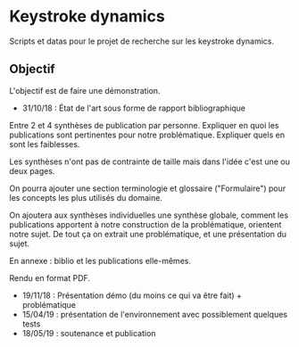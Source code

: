 # Keystroke dynamics

Scripts et datas pour le projet de recherche sur les keystroke dynamics.

## Objectif

L'objectif est de faire une démonstration.



* 31/10/18 : État de l'art sous forme de rapport bibliographique

Entre 2 et 4 synthèses de publication par personne. 
Expliquer en quoi les publications sont pertinentes pour notre problématique.
Expliquer quels en sont les faiblesses.

Les synthèses n'ont pas de contrainte de taille mais dans l'idée c'est une ou
deux pages. 

On pourra ajouter une section terminologie et glossaire ("Formulaire") pour les 
concepts les plus utilisés du domaine.

On ajoutera aux synthèses individuelles une synthèse globale, comment les
publications apportent à notre construction de la problématique, orientent
notre sujet. De tout ça on extrait une problématique, et une présentation 
du sujet.

En annexe : biblio et les publications elle-mêmes.

Rendu en format PDF.

* 19/11/18 : Présentation démo (du moins ce qui va être fait) + problématique
* 15/04/19 : présentation de l'environnement avec possiblement quelques tests
* 18/05/19 : soutenance et publication
